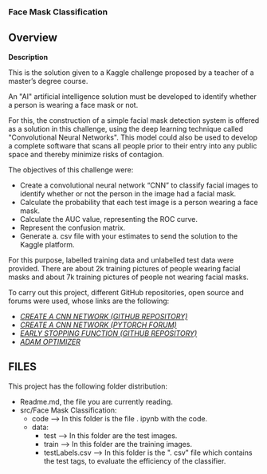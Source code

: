 ### Face Mask Classification

## Overview

**Description**

This is the solution given to a Kaggle challenge proposed by a teacher of a master’s degree course.

An "AI" artificial intelligence solution must be developed to identify whether a person is wearing a face mask or not.

For this, the construction of a simple facial mask detection system is offered as a solution in this challenge, using the deep learning technique called "Convolutional Neural Networks". This model could also be used to develop a complete software that scans all people prior to their entry into any public space and thereby minimize risks of contagion.

The objectives of this challenge were:
   * Create a convolutional neural network “CNN” to classify facial images to identify whether or not the person in the image had a facial mask. 
   * Calculate the probability that each test image is a person wearing a face mask.
   * Calculate the AUC value, representing the ROC curve. 
   * Represent the confusion matrix. 
   * Generate a. csv file with your estimates to send the solution to the Kaggle platform.

For this purpose, labelled training data and unlabelled test data were provided. 
There are about 2k training pictures of people wearing facial masks and about 7k training pictures of people not wearing facial masks.


To carry out this project, different GitHub repositories, open source and forums were used, whose links are the following:
  * [*CREATE A CNN NETWORK (GITHUB REPOSITORY)*](https://github.com/mk-gurucharan/Face-Mask-Detection/) 
  * [*CREATE A CNN NETWORK (PYTORCH FORUM)*](https://pytorch.org/docs/stable/generated/torch.nn.Conv2d.html)
  * [*EARLY STOPPING FUNCTION (GITHUB REPOSITORY)*](https://github.com/Bjarten/early-stopping-pytorch)
  * [*ADAM OPTIMIZER*](https://medium.com/@Biboswan98/optim-adam-vs-optim-sgd-lets-dive-in-8dbf1890fbdc)



## FILES
This project has the following folder distribution: 
  * Readme.md, the file you are currently reading.
  * src/Face Mask Classification: 
      * code --> In this folder is the file . ipynb with the code.
      * data:
        * test --> In this folder are the test images.
        * train --> In this folder are the training images.
        * testLabels.csv --> In this folder is the ". csv" file which contains the test tags, to evaluate the efficiency of the classifier.
